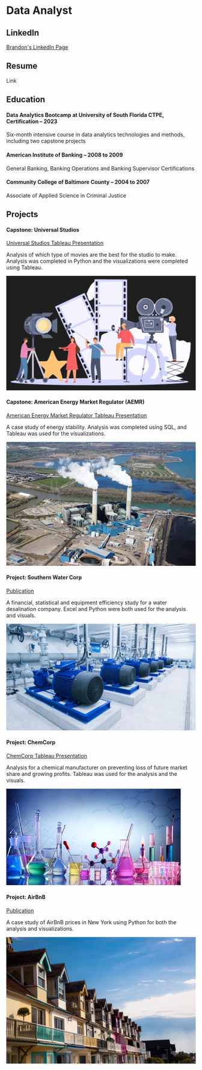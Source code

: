 # Data Analyst
## LinkedIn
[Brandon's LinkedIn Page](https://www.linkedin.com/in/brandon-chisnell-9890a79b/)

## Resume
Link

## Education
#### Data Analytics Bootcamp at University of South Florida CTPE, Certification – 2023
Six-month intensive course in data analytics technologies and methods, including two capstone projects

#### American Institute of Banking – 2008 to 2009
General Banking, Banking Operations and Banking Supervisor Certifications

#### Community College of Baltimore County – 2004 to 2007
Associate of Applied Science in Criminal Justice

## Projects
#### Capstone: Universal Studios
[Universal Studios Tableau Presentation](https://public.tableau.com/app/profile/brandon.chisnell/viz/CapstonePresentationMovies-BrandonChisnell/Story1)

Analysis of which type of movies are the best for the studio to make. Analysis was completed in Python and the visualizations were completed using Tableau. 

![Movies](/assets/movies1.png)

#### Capstone: American Energy Market Regulator (AEMR)
[American Energy Market Regulator Tableau Presentation](https://public.tableau.com/app/profile/brandon.chisnell/viz/AEMRCaseStudyPresentationBrandonChisnell/AEMRExecutivePresentation)

A case study of energy stability. Analysis was completed using SQL, and Tableau was used for the visualizations.

![Energy Plant](/assets/energy2.png)

#### Project: Southern Water Corp
[Publication](https://)

A financial, statistical and equipment efficiency study for a water desalination company. Excel and Python were both used for the analysis and visuals.

![Water Pumping Station](/assets/water1.png)

#### Project: ChemCorp
[ChemCorp Tableau Presentation](https://public.tableau.com/app/profile/brandon.chisnell/viz/ChemCorpAnalysisExecutivePresentationBrandonChisnellV2_0/ExecutivePresentation)

Analysis for a chemical manufacturer on preventing loss of future market share and growing profits. Tableau was used for the analysis and the visuals.

![Chemicals](/assets/chem1.png)

#### Project: AirBnB
[Publication](https://)

A case study of AirBnB prices in New York using Python for both the analysis and visualizations.

![AirBnB](/assets/airbnb1.jpeg)




